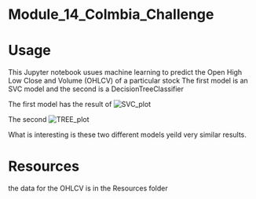 # Module_14_Colmbia_Challenge

# Usage 

This Jupyter notebook usues machine learning to predict the Open High Low Close and Volume (OHLCV) of a particular stock
The first model is an SVC model and the second is a DecisionTreeClassifier

The first model has the result of 
![SVC_plot](https://github.com/EthernetWink/Module_14_Colmbia_Challenge/assets/91394235/028eb5fd-e91d-4118-9417-5c2e12003348)




The second 
![TREE_plot](https://github.com/EthernetWink/Module_14_Colmbia_Challenge/assets/91394235/aa38f191-facf-4bb9-a0c2-920b446e83b7)

What is interesting is these two different models yeild very similar results.

# Resources

the data for the OHLCV is in the Resources folder
